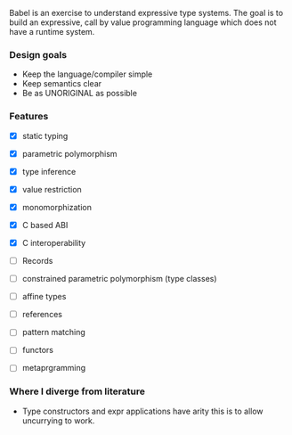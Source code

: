 Babel is an exercise to understand expressive type systems. The goal is to
build an expressive, call by value programming language which does not have a
runtime system.

### Design goals
 - Keep the language/compiler simple
 - Keep semantics clear
 - Be as UNORIGINAL as possible

### Features
 - [x] static typing
 - [x] parametric polymorphism
 - [x] type inference
 - [x] value restriction
 - [x] monomorphization
 - [x] C based ABI
 - [x] C interoperability
 - [ ] Records
 - [ ] constrained parametric polymorphism (type classes)
 - [ ] affine types
 - [ ] references
 - [ ] pattern matching
 - [ ] functors
 - [ ] metaprgramming


### Where I diverge from literature
 - Type constructors and expr applications have arity this is to allow
   uncurrying to work.